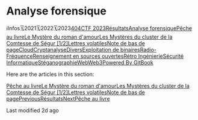 # Analyse forensique

ℹInfos🗓2021🗓2022🗓2023[404CTF 2023](broken-reference)[Résultats](broken-reference)[Analyse forensique](broken-reference)[Pêche au livre](<.gitbook/assets/peche au livre>)[Le Mystère du roman d'amour](<.gitbook/assets/le mystere du roman damour>)[Les Mystères du cluster de la Comtesse de Ségur \[1/2\]](<.gitbook/assets/les mysteres du cluster de la comtesse de segur 1 2>)[Lettres volatiles](<.gitbook/assets/lettres volatiles>)[Note de bas de page](<.gitbook/assets/note de bas de page>)[Cloud](broken-reference)[Cryptanalyse](broken-reference)[Divers](broken-reference)[Exploitation de binaires](broken-reference)[Radio-Fréquence](broken-reference)[Renseignement en sources ouvertes](broken-reference)[Rétro Ingénierie](broken-reference)[Sécurité Informatique](broken-reference)[Stéganographie](broken-reference)[Web](broken-reference)[Web3](broken-reference)[Powered By GitBook](https://www.gitbook.com/?utm\_source=content\&utm\_medium=trademark\&utm\_campaign=ybn4btwQnvitOl9uXz9p)

Here are the articles in this section:

[Pêche au livre](<.gitbook/assets/peche au livre>)[Le Mystère du roman d'amour](<.gitbook/assets/le mystere du roman damour>)[Les Mystères du cluster de la Comtesse de Ségur \[1/2\]](<.gitbook/assets/les mysteres du cluster de la comtesse de segur 1 2>)[Lettres volatiles](<.gitbook/assets/lettres volatiles>)[Note de bas de page](<.gitbook/assets/note de bas de page>)[PreviousRésultats](broken-reference)[NextPêche au livre](<.gitbook/assets/peche au livre>)

Last modified 2d ago
